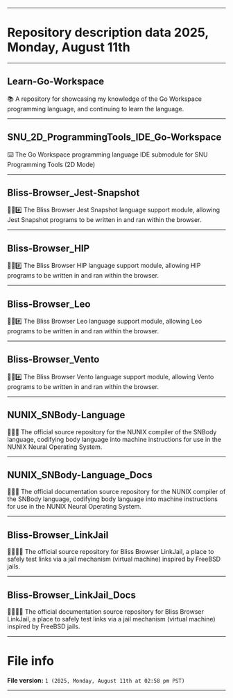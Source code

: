 
***

# Repository description data 2025, Monday, August 11th

---

## Learn-Go-Workspace

📚️ A repository for showcasing my knowledge of the Go Workspace programming language, and continuing to learn the language. 

---

## SNU_2D_ProgrammingTools_IDE_Go-Workspace

⌨️ The Go Workspace programming language IDE submodule for SNU Programming Tools (2D Mode)

---

## Bliss-Browser_Jest-Snapshot

🌳️🌐️#️⃣️ The Bliss Browser Jest Snapshot language support module, allowing Jest Snapshot programs to be written in and ran within the browser.

---

## Bliss-Browser_HIP

🌳️🌐️#️⃣️ The Bliss Browser HIP language support module, allowing HIP programs to be written in and ran within the browser.

---

## Bliss-Browser_Leo

🌳️🌐️#️⃣️ The Bliss Browser Leo language support module, allowing Leo programs to be written in and ran within the browser.

---

## Bliss-Browser_Vento

🌳️🌐️#️⃣️ The Bliss Browser Vento language support module, allowing Vento programs to be written in and ran within the browser.

---

## NUNIX_SNBody-Language

🧠️🙌️💾️ The official source repository for the NUNIX compiler of the SNBody language, codifying body language into machine instructions for use in the NUNIX Neural Operating System.

---

## NUNIX_SNBody-Language_Docs

🧠️🙌️📖️ The official documentation source repository for the NUNIX compiler of the SNBody language, codifying body language into machine instructions for use in the NUNIX Neural Operating System.

---

## Bliss-Browser_LinkJail

🌳️🌐️🧷️💾️ The official source repository for Bliss Browser LinkJail, a  place to safely test links via a jail mechanism (virtual machine) inspired by FreeBSD jails.

---

## Bliss-Browser_LinkJail_Docs

🌳️🌐️🧷️📖️ The official documentation source repository for Bliss Browser LinkJail, a  place to safely test links via a jail mechanism (virtual machine) inspired by FreeBSD jails.

***

# File info

**File version:** `1 (2025, Monday, August 11th at 02:58 pm PST)`

***

